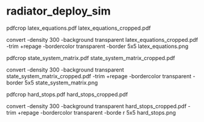 # radiator_deploy_sim

pdfcrop latex_equations.pdf latex_equations_cropped.pdf

convert -density 300   -background transparent   latex_equations_cropped.pdf   -trim +repage   -bordercolor transparent -border 5x5   latex_equations.png


pdfcrop state_system_matrix.pdf state_system_matrix_cropped.pdf

convert -density 300   -background transparent   state_system_matrix_cropped.pdf   -trim +repage   -bordercolor transparent -border 5x5   state_system_matrix.png



pdfcrop hard_stops.pdf hard_stops_cropped.pdf

convert -density 300   -background transparent   hard_stops_cropped.pdf   -trim +repage   -bordercolor transparent -borde
r 5x5   hard_stops.png